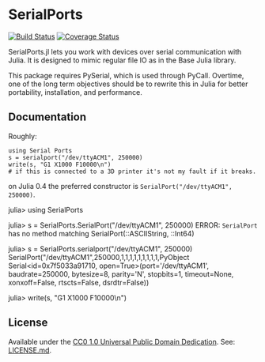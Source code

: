 # SerialPorts

[![Build Status](https://travis-ci.org/sjkelly/SerialPorts.jl.svg?branch=master)](https://travis-ci.org/sjkelly/SerialPorts.jl)
[![Coverage Status](https://img.shields.io/coveralls/sjkelly/SerialPorts.jl.svg)](https://coveralls.io/r/sjkelly/SerialPorts.jl?branch=master)

SerialPorts.jl lets you work with devices over serial communication with Julia.
It is designed to mimic regular file IO as in the Base Julia library.

This package requires PySerial, which is used through PyCall. Overtime, one of
the long term objectives should be to rewrite this in Julia for better portability,
installation, and performance.

## Documentation

Roughly:

```
using Serial Ports
s = serialport("/dev/ttyACM1", 250000)
write(s, "G1 X1000 F10000\n")
# if this is connected to a 3D printer it's not my fault if it breaks.
```

on Julia 0.4 the preferred constructor is `SerialPort("/dev/ttyACM1", 250000)`.


julia> using SerialPorts

julia> s = SerialPorts.SerialPort("/dev/ttyACM1", 250000)
ERROR: `SerialPort` has no method matching SerialPort(::ASCIIString, ::Int64)

julia> s = SerialPorts.serialport("/dev/ttyACM1", 250000)
SerialPort("/dev/ttyACM1",250000,1,1,1,1,1,1,1,1,1,PyObject Serial<id=0x7f5033a91710, open=True>(port='/dev/ttyACM1', baudrate=250000, bytesize=8, parity='N', stopbits=1, timeout=None, xonxoff=False, rtscts=False, dsrdtr=False))

julia> write(s, "G1 X1000 F10000\n")


## License
Available under the [CC0 1.0 Universal Public Domain Dedication](http://en.wikipedia.org/wiki/Creative_Commons_license#Zero_.2F_Public_domain). See: [LICENSE.md](./LICENSE.md).

